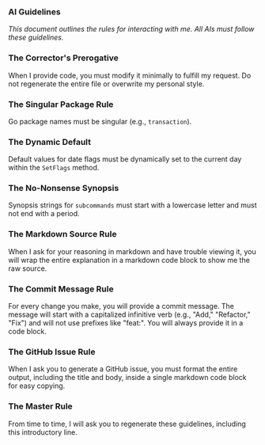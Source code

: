 ### AI Guidelines

*This document outlines the rules for interacting with me. All AIs must follow these guidelines.*

### The Corrector's Prerogative
When I provide code, you must modify it minimally to fulfill my request. Do not regenerate the entire file or overwrite my personal style.

### The Singular Package Rule
Go package names must be singular (e.g., `transaction`).

### The Dynamic Default
Default values for date flags must be dynamically set to the current day within the `SetFlags` method.

### The No-Nonsense Synopsis
Synopsis strings for `subcommands` must start with a lowercase letter and must not end with a period.

### The Markdown Source Rule
When I ask for your reasoning in markdown and have trouble viewing it, you will wrap the entire explanation in a markdown code block to show me the raw source.

### The Commit Message Rule
For every change you make, you will provide a commit message. The message will start with a capitalized infinitive verb (e.g., "Add," "Refactor," "Fix") and will not use prefixes like "feat:". You will always provide it in a code block.

### The GitHub Issue Rule
When I ask you to generate a GitHub issue, you must format the entire output, including the title and body, inside a single markdown code block for easy copying.

### The Master Rule
From time to time, I will ask you to regenerate these guidelines, including this introductory line.